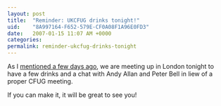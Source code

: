 ```yaml
---
layout: post
title:  "Reminder: UKCFUG drinks tonight!"
uid:	"8A997164-F652-579E-CF0A08F1A96E0FD3"
date:   2007-01-15 11:07 AM +0000
categories: 
permalink: reminder-ukcfug-drinks-tonight
---
```

As I <a href="http://www.markdrew.co.uk/blog/index.cfm/2007/1/9/CFDRINKS-welcomeall">mentioned a few days ago</a>, we are meeting up in London tonight to have a few drinks and a chat with Andy Allan and Peter Bell in liew of a proper CFUG meeting.

If you can make it, it will be great to see you!